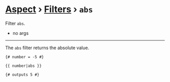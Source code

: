 [Aspect](./../../readme.md) › [Filters](./../filters.md) › `abs`
==========

<!-- {% raw %} -->

Filter `abs`.
* no args
---

The `abs` filter returns the absolute value.

```twig
{# number = -5 #}

{{ number|abs }}

{# outputs 5 #}
```

<!-- {% endraw %} -->